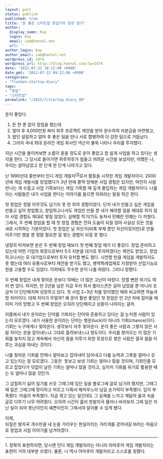 ```yaml
---
layout: post
status: publish
published: true
title: "운 좋은 스타트업 창업가의 흔한 일기"
author:
  display_name: Kay
  login: Kay
  email: iam@hannal.net
  url: ''
author_login: Kay
author_email: iam@hannal.net
wordpress_id: 2474
wordpress_url: http://blog.hannal.com/?p=2474
date: '2012-07-22 18:22:00 +0900'
date_gmt: '2012-07-22 09:22:00 +0900'
categories:
- "flaskon-startup-diary"
tags:
- "창업"
- "스타트업"
permalink: "/2012/7/startup_diary_00"
---
```

<p>운이 좋았다.</p>
<ol>
<li>돈 한 푼 없이 창업을 했는데</li>
<li>얼마 후 4,000만원 짜리 외주 프로젝트 제안을 받아 완수하여 자본금을 마련했고,</li>
<li>법인 설립하고 얼마 후 좋은 팀을 만나 서로 합병하여 더 강한 팀으로 거듭났다.</li>
<li>그러자 국내 최대 온라인 게임 회사인 넥슨이 불쑥 나타나 우리를 투자했다.</li>
</ol>
<p>지난 시간을 돌이켜보면 소름이 돋을 정도로 운이 좋았고 참 쉽게 사업을 하고 있다는 생각을 한다. 그 당시로 돌아가면 하루하루가 힘들고 어려운 시간을 보냈지만, 어쨌든 나, 우리는 살아남았고 한 단계 한 단계 나아가고 있다.</p>
<p>난 1990년대 중반부터 인디 게임 개발자<sup><a href="#fn_01">[1]</a></sup>로서 활동을 시작한 게임 개발자이다. 2000년에 게임 개발사를 창업했다가 3년 만에 쫄딱 망해본 사업 경험은 있지만, 여전히 사람 만나는 게 수줍고 사업 기획보다는 게임 기획할 때 깊게 몰입하는 게임 개발자이다. 나를 아는 사람들은 내가 사업을 한다는 이야기를 들으면 의외라는 말을 하곤 한다.</p>
<p>첫 창업은 정말 아무것도 남기지 못 한 최악 경험이었다. 단지 내가 만들고 싶은 게임을 만들고 싶어 창업했고, 창업하고나서도 게임만 만들 뿐 내가 해야할 일을 제대로 하지 않아 사업 경험도 제대로 쌓질 않았다. 실패할 적기(?)도 놓쳐서 민폐란 민폐는 다 끼쳤다. 그래서, 두 번째 창업을 할 때 첫 창업 경험은 전혀 도움이 되질 않아 사실상 모든 것을 새로 시작하는 기분이었다. 첫 창업은 날 자산가(비록 부채 뿐인 자산이었지만)로 만들어주기만 했을 뿐 정말 필요한 걸 쌓는 경험이 되질 못 했다.</p>
<p>냉정히 따져보면 운은 두 번째 창업 때보다 첫 번째 창업 때가 더 좋았다. 창업 준비하고 있는데 어떤 기업의 회장으로부터 5:5 지분을 대가로 투자하겠다는 제안도 받았고, 창업하고나서는 모 대기업으로부터 투자 유치할 뻔도 했다. 시연할 만큼 게임을 개발하지도 못 했는데 여러 유통사로부터 제안을 받기도 했고, 병역특례업체로 지정받아 산업기능요원을 고용할 수도 있었다. 이외에도 무수한 운이 나를 따랐다. 그러나 망했다.</p>
<p>두 번째 창업은 내게 찾아온 운보다 10배는 더 많은 고난이 따랐다. 망할 뻔한 위기도 여러 번 있다. 하지만, 만 2년을 넘은 지금 우리 회사 플라스콘은 살아 남았을 뿐 아니라 조금씩 더 단단해지며 성장하고 있다. 첫 사업 2~3년 차를 맞이했던 때와 비교하면 하늘과 땅 차이이다. 대체 차이가 무얼까? 왜 운이 훨씬 좋았던 첫 창업은 만 2년 차에 접어들 때 이미 거의 망했고 두 번째 창업은 오히려 단단해지고 상황이 나아지는 걸까.</p>
<p>이쯤에서 내가 운이라는 단어를 기회라는 단어와 혼용하고 있다는 걸 눈치챈 사람이 있는지 모르겠다. 내가 사용한 운이라는 단어는 행운(luck)이 아니라 기회(chance)이다. 기회는 누구에게나 찾아온다. 생각보다 자주 찾아온다. 운이 좋은 사람과 그렇지 않은 사람 차이는 운을 잡아내느냐 그대로 흘려보내느냐 정도이다. 우리를 찾아오는 이 많은 기회를 놓치지 않고 계속해서 자신의 꿈을 이루기 위한 토양으로 쌓은 사람은 결국 꿈을 이루는 과실을 따내는 것이다.</p>
<p>나를 찾아온 기회를 언제나 알아보고 잡아내어 담아내고 다룰 능력과 그릇을 얼마나 갖고 있는지는 잘 모르겠다. 그동안  못보고 보낸 기회는 얼마나 많을 것이며, 기회인줄 모르고 잡았다가 덧없이 날린 기회는 얼마나 많을 것이고, 심지어 기회를 위기로 활용한 때는 또 얼마나 많을 것인가.</p>
<p>그 삽질하기 싫어 일기를 쓰듯 그때그때 있던 일을 블로그에 글로 남기려 했지만, 그때그때 일은 그때그때 맞이하고 어르고 다뤄서 해치우느라 남길 손가락이 부족했다. 입이 부족했다. 마음이 부족했다. 지금 겪고 있는 일인데도 그 실체를 느끼고 깨달아 꼴과 속을 글로 다루기 너무 어려웠다. 오히려 시간이 흘러 한발자국 물러나 바라보자 그때 일은 지난 일이 되어 못난이인지 예쁜이인지 그제서야 알아볼 수 있게 됐다. </p>
<p>이제, <br />
되짚은 발자국 개수만큼 내 눈을 가리우는 현실이라는 가리개를 걷어내길 바라는 마음으로 창업과 사업 이야기를 남겨야겠다.</p>
<hr />
<div class="footnote_box">
<a name="fn_01">1</a>. 정확히 표현하자면, 당시엔 인디 게임 개발자라는 아니라 아마추어 게임 개발자라는 표현이 거의 대부분 쓰였다. 물론, 나 역시 아마추어 개발자라고 스스로를 칭했다.
</div>
